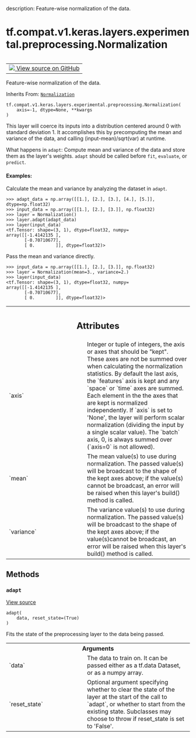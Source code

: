 description: Feature-wise normalization of the data.

<div itemscope itemtype="http://developers.google.com/ReferenceObject">
<meta itemprop="name" content="tf.compat.v1.keras.layers.experimental.preprocessing.Normalization" />
<meta itemprop="path" content="Stable" />
<meta itemprop="property" content="__init__"/>
<meta itemprop="property" content="__new__"/>
<meta itemprop="property" content="adapt"/>
</div>

# tf.compat.v1.keras.layers.experimental.preprocessing.Normalization

<!-- Insert buttons and diff -->

<table class="tfo-notebook-buttons tfo-api nocontent" align="left">
<td>
  <a target="_blank" href="https://github.com/tensorflow/tensorflow/blob/r2.4/tensorflow/python/keras/layers/preprocessing/normalization_v1.py#L28-L32">
    <img src="https://www.tensorflow.org/images/GitHub-Mark-32px.png" />
    View source on GitHub
  </a>
</td>
</table>



Feature-wise normalization of the data.

Inherits From: [`Normalization`](../../../../../../../tf/keras/layers/experimental/preprocessing/Normalization.md)

<pre class="devsite-click-to-copy prettyprint lang-py tfo-signature-link">
<code>tf.compat.v1.keras.layers.experimental.preprocessing.Normalization(
    axis=-1, dtype=None, **kwargs
)
</code></pre>



<!-- Placeholder for "Used in" -->

This layer will coerce its inputs into a distribution centered around
0 with standard deviation 1. It accomplishes this by precomputing the mean and
variance of the data, and calling (input-mean)/sqrt(var) at runtime.

What happens in `adapt`: Compute mean and variance of the data and store them
  as the layer's weights. `adapt` should be called before `fit`, `evaluate`,
  or `predict`.

#### Examples:



Calculate the mean and variance by analyzing the dataset in `adapt`.

```
>>> adapt_data = np.array([[1.], [2.], [3.], [4.], [5.]], dtype=np.float32)
>>> input_data = np.array([[1.], [2.], [3.]], np.float32)
>>> layer = Normalization()
>>> layer.adapt(adapt_data)
>>> layer(input_data)
<tf.Tensor: shape=(3, 1), dtype=float32, numpy=
array([[-1.4142135 ],
       [-0.70710677],
       [ 0.        ]], dtype=float32)>
```

Pass the mean and variance directly.

```
>>> input_data = np.array([[1.], [2.], [3.]], np.float32)
>>> layer = Normalization(mean=3., variance=2.)
>>> layer(input_data)
<tf.Tensor: shape=(3, 1), dtype=float32, numpy=
array([[-1.4142135 ],
       [-0.70710677],
       [ 0.        ]], dtype=float32)>
```



<!-- Tabular view -->
 <table class="responsive fixed orange">
<colgroup><col width="214px"><col></colgroup>
<tr><th colspan="2"><h2 class="add-link">Attributes</h2></th></tr>

<tr>
<td>
`axis`
</td>
<td>
Integer or tuple of integers, the axis or axes that should be
"kept". These axes are not be summed over when calculating the
normalization statistics. By default the last axis, the `features` axis
is kept and any `space` or `time` axes are summed. Each element in the
the axes that are kept is normalized independently. If `axis` is set to
'None', the layer will perform scalar normalization (dividing the input
by a single scalar value). The `batch` axis, 0, is always summed over
(`axis=0` is not allowed).
</td>
</tr><tr>
<td>
`mean`
</td>
<td>
The mean value(s) to use during normalization. The passed value(s)
will be broadcast to the shape of the kept axes above; if the value(s)
cannot be broadcast, an error will be raised when this layer's build()
method is called.
</td>
</tr><tr>
<td>
`variance`
</td>
<td>
The variance value(s) to use during normalization. The passed
value(s) will be broadcast to the shape of the kept axes above; if the
value(s)cannot be broadcast, an error will be raised when this layer's
build() method is called.
</td>
</tr>
</table>



## Methods

<h3 id="adapt"><code>adapt</code></h3>

<a target="_blank" href="https://github.com/tensorflow/tensorflow/blob/r2.4/tensorflow/python/keras/engine/base_preprocessing_layer.py#L136-L222">View source</a>

<pre class="devsite-click-to-copy prettyprint lang-py tfo-signature-link">
<code>adapt(
    data, reset_state=(True)
)
</code></pre>

Fits the state of the preprocessing layer to the data being passed.


<!-- Tabular view -->
 <table class="responsive fixed orange">
<colgroup><col width="214px"><col></colgroup>
<tr><th colspan="2">Arguments</th></tr>

<tr>
<td>
`data`
</td>
<td>
The data to train on. It can be passed either as a tf.data Dataset,
or as a numpy array.
</td>
</tr><tr>
<td>
`reset_state`
</td>
<td>
Optional argument specifying whether to clear the state of
the layer at the start of the call to `adapt`, or whether to start from
the existing state. Subclasses may choose to throw if reset_state is set
to 'False'.
</td>
</tr>
</table>





